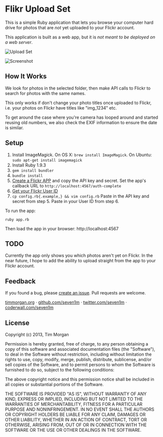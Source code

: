 # Flikr Upload Set

This is a simple Ruby application that lets you browse your computer hard drive for photos that are *not* yet uploaded to your Flickr account.

This application is built as a web app, but it is *not meant to be deployed on a web server*.

![Upload Set](https://raw.github.com/seven1m/flickr-upload-set/master/public/set.png)

![Screenshot](https://raw.github.com/seven1m/flickr-upload-set/master/public/screenshot.png)

## How It Works

We look for photos in the selected folder, then make API calls to Flickr to search for photos with the same names.

This only works if don't change your photo titles once uploaded to Flickr, i.e. your photos on Flickr have titles like "img_1234" etc.

To get around the case where you're camera has looped around and started reusing old numbers, we also check the EXIF information to ensure the date is similar.

## Setup

1. Install ImageMagick. On OS X: `brew install ImageMagick`. On Ubuntu: `sudo apt-get install imagemagick`
2. Install Ruby 1.9.3
3. `gem install bundler`
4. `bundle install`
5. [Create a Flickr APP](http://www.flickr.com/services/apps/create/) and copy the API key and secret. Set the app's callback URL to `http://localhost:4567/auth-complete`
6. [Get your Flickr User ID](http://idgettr.com/)
7. `cp config.rb{.example,} && vim config.rb`
   Paste in the API key and secret from step 5. Paste in your User ID from step 6.

To run the app:

```
ruby app.rb
```

Then load the app in your browser: http://localhost:4567

## TODO

Currently the app only shows you which photos aren't yet on Flickr. In the near future, I hope to add the ability to upload straight from the app to your Flickr account.

## Feedback

If you found a bug, please [create an issue](https://github.com/seven1m/flickr-upload-set/issues). Pull requests are welcome.

[timmorgan.org](http://timmorgan.org) · [github.com/seven1m](http://github.com/seven1m) · [twitter.com/seven1m](http://twitter.com/seven1m) · [coderwall.com/seven1m](https://coderwall.com/seven1m)

## License

Copyright (c) 2013, Tim Morgan

Permission is hereby granted, free of charge, to any person obtaining a copy of this software and associated documentation files (the "Software"), to deal in the Software without restriction, including without limitation the rights to use, copy, modify, merge, publish, distribute, sublicense, and/or sell copies of the Software, and to permit persons to whom the Software is furnished to do so, subject to the following conditions:

The above copyright notice and this permission notice shall be included in all copies or substantial portions of the Software.

THE SOFTWARE IS PROVIDED "AS IS", WITHOUT WARRANTY OF ANY KIND, EXPRESS OR IMPLIED, INCLUDING BUT NOT LIMITED TO THE WARRANTIES OF MERCHANTABILITY, FITNESS FOR A PARTICULAR PURPOSE AND NONINFRINGEMENT. IN NO EVENT SHALL THE AUTHORS OR COPYRIGHT HOLDERS BE LIABLE FOR ANY CLAIM, DAMAGES OR OTHER LIABILITY, WHETHER IN AN ACTION OF CONTRACT, TORT OR OTHERWISE, ARISING FROM, OUT OF OR IN CONNECTION WITH THE SOFTWARE OR THE USE OR OTHER DEALINGS IN THE SOFTWARE.
